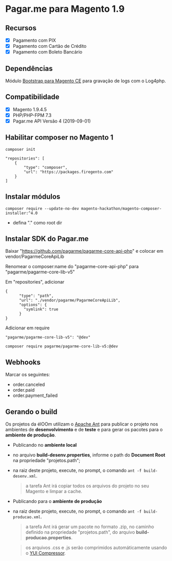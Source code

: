 # Pagar.me para Magento 1.9

## Recursos

- [x] Pagamento com PIX
- [x] Pagamento com Cartão de Crédito
- [x] Pagamento com Boleto Bancário

## Dependências

Módulo [Bootstrap para Magento CE](https://github.com/eloom/bootstrap-magento-ce) para gravação de logs com o Log4php.

## Compatibilidade

- [x] Magento 1.9.4.5
- [x] PHP/PHP-FPM 7.3
- [x] Pagar.me API Versão 4 (2019-09-01)

## Habilitar composer no Magento 1
```
composer init
```
```
"repositories": [
    {
        "type": "composer",
        "url": "https://packages.firegento.com"
    }
]
```

## Instalar módulos
```
composer require --update-no-dev magento-hackathon/magento-composer-installer:^4.0
```
* defina "." como root dir

## Instalar SDK do Pagar.me

Baixar "https://github.com/pagarme/pagarme-core-api-php" e colocar em vendor/PagarmeCoreApiLib

Renomear o composer:name do "pagarme-core-api-php" para "pagarme/pagarme-core-lib-v5"

Em "repositories", adicionar 
```
{
      "type": "path",
      "url": "./vendor/pagarme/PagarmeCoreApiLib",
      "options": {
        "symlink": true
      }
}
```

Adicionar em require
```
"pagarme/pagarme-core-lib-v5": "@dev"
```

```
composer require pagarme/pagarme-core-lib-v5:@dev
```

## Webhooks

Marcar os seguintes:

+ order.canceled
+ order.paid
+ order.payment_failed

## Gerando o build

Os projetos da élOOm utilizam o [Apache Ant](https://ant.apache.org/) para publicar o projeto nos ambientes de **desenvolvimento** e de **teste** e para gerar os pacotes para o **ambiente de produção**.

- Publicando no **ambiente local**

 - no arquivo **build-desenv.properties**, informe o path do **Document Root** na propriedade "projetos.path";

 - na raiz deste projeto, execute, no prompt, o comando ```ant -f build-desenv.xml```.


	> a tarefa Ant irá copiar todos os arquivos do projeto no seu Magento e limpar a cache.


- Publicando para o **ambiente de produção**

 - na raiz deste projeto, execute, no prompt, o comando ```ant -f build-producao.xml```.


	> a tarefa Ant irá gerar um pacote no formato .zip, no caminho definido na propriedade "projetos.path", do arquivo **build-producao.properties**.

	> os arquivos .css e .js serão comprimidos automáticamente usando o [YUI Compressor](https://yui.github.io/yuicompressor/).
